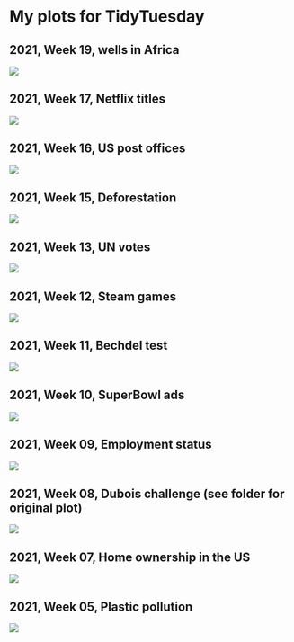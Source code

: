 # My plots for TidyTuesday


## 2021, Week 19, wells in Africa

![](R/2021/W19-water-sources/water-sources.png)

## 2021, Week 17, Netflix titles

![](R/2021/W17-netflix-titles/netflix-titles.png)

## 2021, Week 16, US post offices

![](R/2021/W16-us-post-offices/us-post-offices.png)

## 2021, Week 15, Deforestation

![](R/2021/W15-deforestation/deforestation.png)

## 2021, Week 13, UN votes

![](R/2021/W13-un-votes/un-votes.png)

## 2021, Week 12, Steam games

![](R/2021/W12-steam-games/steam-games.png)

## 2021, Week 11, Bechdel test

![](R/2021/W11-bechdel-test/bechdel-test.png)

## 2021, Week 10, SuperBowl ads

![](R/2021/W10-superbowl-ads/superbowl-ads.png)

## 2021, Week 09, Employment status

![](R/2021/W09-employed-status/employed_status.gif)

## 2021, Week 08, Dubois challenge (see folder for original plot)

![](R/2021/W08-Dubois-challenge/Dubois-challenge.png)

## 2021, Week 07, Home ownership in the US

![](R/2021/W07-home-ownership/home-ownership.png)

## 2021, Week 05, Plastic pollution

![](R/2021/W05-plastic-pollution/coca_plastic.png)

